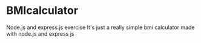 # BMIcalculator
Node.js and express.js exercise
It's just a really simple bmi calculator made with node.js and express js
